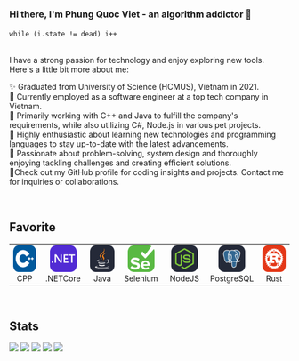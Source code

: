 ### Hi there, I'm Phung Quoc Viet - an algorithm addictor 👋 

``while (i.state != dead) i++
``
<br> <br> 

I have a strong passion for technology and enjoy exploring new tools. Here's a little bit more about me:

✨ Graduated from University of Science (HCMUS), Vietnam in 2021. <br> 
💼 Currently employed as a software engineer at a top tech company in Vietnam.  <br> 
🔭 Primarily working with C++ and Java to fulfill the company's requirements, while also utilizing C#, Node.js in various pet projects.  <br> 
🌱 Highly enthusiastic about learning new technologies and programming languages to stay up-to-date with the latest advancements.  <br> 
🚀 Passionate about problem-solving, system design and thoroughly enjoying tackling challenges and creating efficient solutions.  <br> 
🤗Check out my GitHub profile for coding insights and projects. Contact me for inquiries or collaborations.  <br> 

<br> 

Favorite
---

<table>
  <tr>
    <td align="center" width="96">
      <a href="#macropower-tech">
        <img src="./img/CPP.svg" width="48" height="48" alt="CPP" />
      </a>
      <br>CPP
    </td>
    <td align="center" width="96">
      <a href="#macropower-tech">
        <img src="./img/DotNet.svg" width="48" height="48" alt="Dotnet" />
      </a>
      <br>.NETCore
    </td>
    <td align="center" width="96">
      <a href="#macropower-tech">
        <img src="./img/Java-Dark.svg" width="48" height="48" alt="Java" />
      </a>
      <br>Java
    </td>
    <td align="center" width="96">
      <a href="#macropower-tech" >
        <img src="./img/Selenium.svg" width="48" height="48" alt="Selenium" />
      </a>
      <br>Selenium
    </td>
    <td align="center" width="96"> 
      <a href="#macropower-tech" >
        <img src="./img/NodeJS-Dark.svg" width="48" height="48" alt="NodeJS" />
      </a>
      <br>NodeJS
    </td>
    <td align="center"  width="96">
      <a href="#macropower-tech">
        <img src="./img/PostgreSQL-Dark.svg" width="48" height="48" alt="PostgreSQL" />
      </a>
      <br>PostgreSQL
    </td>
    <td align="center" width="96">
      <a href="#macropower-tech" >
        <img src="./img/Rust.svg" width="48" height="48" alt="Rust" />
      </a>
      <br>Rust
    </td>
  </tr>
</table>

<br> 

Stats
---
![](http://github-profile-summary-cards.vercel.app/api/cards/profile-details?username=pqviet07&theme=default)
![](http://github-profile-summary-cards.vercel.app/api/cards/repos-per-language?username=pqviet07&theme=default)
![](http://github-profile-summary-cards.vercel.app/api/cards/most-commit-language?username=pqviet07&theme=default)
![](http://github-profile-summary-cards.vercel.app/api/cards/stats?username=pqviet07&theme=default)
![](http://github-profile-summary-cards.vercel.app/api/cards/productive-time?username=pqviet07&theme=default&utcOffset=8)
